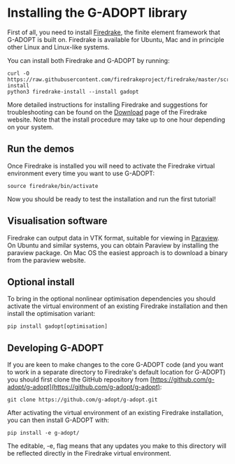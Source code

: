 # Installing the G-ADOPT library

First of all, you need to install [Firedrake](https://www.firedrakeproject.org), the finite element framework that G-ADOPT is built on.
Firedrake is available for Ubuntu, Mac and in principle other Linux and Linux-like systems. 

You can install both Firedrake and G-ADOPT by running:

    curl -O https://raw.githubusercontent.com/firedrakeproject/firedrake/master/scripts/firedrake-install
    python3 firedrake-install --install gadopt

More detailed instructions for installing Firedrake and suggestions for troubleshooting can be found 
on the [Download](https://www.firedrakeproject.org/download.html) page of the Firedrake website. Note that the install procedure may take
up to one hour depending on your system.

## Run the demos

Once Firedrake is installed you will need to activate the Firedrake virtual environment every time you want
to use G-ADOPT:

    source firedrake/bin/activate

Now you should be ready to test the installation and run the first tutorial!


## Visualisation software

Firedrake can output data in VTK format, suitable for viewing in [Paraview](https://www.paraview.org/). 
On Ubuntu and similar systems, you can obtain Paraview by installing the paraview package. On Mac OS the 
easiest approach is to download a binary from the paraview website.

## Optional install

To bring in the optional nonlinear optimisation dependencies you should activate the virtual environment of an existing Firedrake installation
and then install the optimisation variant:

    pip install gadopt[optimisation]

## Developing G-ADOPT

If you are keen to make changes to the core G-ADOPT code (and you want to work in a separate directory to Firedrake's default location for G-ADOPT) you should first clone the GitHub repository from 
[https://github.com/g-adopt/g-adopt](https://github.com/g-adopt/g-adopt):

    git clone https://github.com/g-adopt/g-adopt.git

After activating the virtual environment of an existing Firedrake installation, you can then install G-ADOPT with:
    
    pip install -e g-adopt/

The editable, -e, flag means that any updates you make to this directory will be reflected directly in the Firedrake virtual environment.
